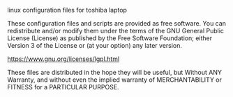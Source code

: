 linux configuration files for toshiba laptop

These configuration files and scripts are provided as free software. You can redistribute and/or modify them under the terms of the GNU General Public License (License) as published by the Free Software Foundation; either Version 3 of the License or (at your option) any later version.

https://www.gnu.org/licenses/lgpl.html

These files are distributed in the hope they will be useful, but Without ANY Warranty, and without even the implied warranty of MERCHANTABILITY or FITNESS for a PARTICULAR PURPOSE.